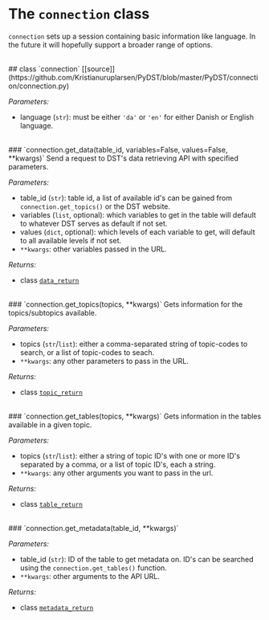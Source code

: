 # The `connection` class
`connection` sets up a session containing basic information like language. In the future it will hopefully support a broader range of options.




<br>
## class `connection`               [[source]](https://github.com/Kristianuruplarsen/PyDST/blob/master/PyDST/connection/connection.py)

_Parameters:_
* language (`str`): must be either `'da'` or `'en'` for either Danish or English language.


<br>
### `connection.get_data(table_id, variables=False, values=False, **kwargs)`
Send a request to DST's data retrieving API with specified parameters.

_Parameters:_
* table_id (`str`): table id, a list of available id's can be gained  from `connection.get_topics()` or the DST website.
* variables (`list`, optional): which variables to get in the table will default to whatever DST serves as default if not set.
* values (`dict`, optional): which levels of each variable to get, will default to all available levels if not set.
* `**kwargs`: other variables passed in the URL.

_Returns:_
* class [`data_return`](return_classes/data_return)


<br>
### `connection.get_topics(topics, **kwargs)`
Gets information for the topics/subtopics available.

_Parameters:_
* topics (`str`/`list`): either a comma-separated string of topic-codes to search, or a list of topic-codes to seach.
* `**kwargs`: any other parameters to pass in the URL.

_Returns:_
* class [`topic_return`](return_classes/topic_return)


<br>
### `connection.get_tables(topics, **kwargs)`
Gets information in the tables available in a given topic.

_Parameters:_
* topics (`str`/`list`): either a string of topic ID's with one or more ID's separated by a comma, or a list of topic ID's, each a string.
* `**kwargs`: any other arguments you want to pass in the url.

_Returns:_
* class [`table_return`](return_classes/table_return)


<br>
### `connection.get_metadata(table_id, **kwargs)`

_Parameters:_
* table_id (`str`): ID of the table to get metadata on. ID's can be searched using the `connection.get_tables()` function.
* `**kwargs`: other arguments to the API URL.

_Returns:_
* class [`metadata_return`](return_classes/metadata_return)
